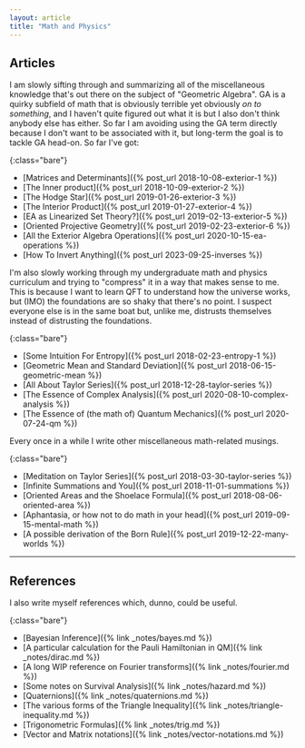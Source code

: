 ```yaml
---
layout: article
title: "Math and Physics"
---
```


## Articles

I am slowly sifting through and summarizing all of the miscellaneous knowledge that's out there on the subject of "Geometric Algebra". GA is a quirky subfield of math that is obviously terrible yet obviously _on to something_, and I haven't quite figured out what it is but I also don't think anybody else has either. So far I am avoiding using the GA term directly because I don't want to be associated with it, but long-term the goal is to tackle GA head-on. So far I've got:

{:class="bare"}
* [Matrices and Determinants]({% post_url 2018-10-08-exterior-1 %})
* [The Inner product]({% post_url 2018-10-09-exterior-2 %})
* [The Hodge Star]({% post_url 2019-01-26-exterior-3 %})
* [The Interior Product]({% post_url 2019-01-27-exterior-4 %})
* [EA as Linearized Set Theory?]({% post_url 2019-02-13-exterior-5 %})
* [Oriented Projective Geometry]({% post_url 2019-02-23-exterior-6 %})
* [All the Exterior Algebra Operations]({% post_url 2020-10-15-ea-operations %})
* [How To Invert Anything]({% post_url 2023-09-25-inverses %})

I'm also slowly working through my undergraduate math and physics curriculum and trying to "compress" it in a way that makes sense to me. This is because I want to learn QFT to understand how the universe works, but (IMO) the foundations are so shaky that there's no point. I suspect everyone else is in the same boat but, unlike me, distrusts themselves instead of distrusting the foundations.

{:class="bare"}
* [Some Intuition For Entropy]({% post_url 2018-02-23-entropy-1 %})
* [Geometric Mean and Standard Deviation]({% post_url 2018-06-15-geometric-mean %})
* [All About Taylor Series]({% post_url 2018-12-28-taylor-series %})
* [The Essence of Complex Analysis]({% post_url 2020-08-10-complex-analysis %})
* [The Essence of (the math of) Quantum Mechanics]({% post_url 2020-07-24-qm %})

Every once in a while I write other miscellaneous math-related musings.

{:class="bare"}
* [Meditation on Taylor Series]({% post_url 2018-03-30-taylor-series %})
* [Infinite Summations and You]({% post_url 2018-11-01-summations %})
* [Oriented Areas and the Shoelace Formula]({% post_url 2018-08-06-oriented-area %})
* [Aphantasia, or how not to do math in your head]({% post_url 2019-09-15-mental-math %})
* [A possible derivation of the Born Rule]({% post_url 2019-12-22-many-worlds %})

------------

## References

I also write myself references which, dunno, could be useful.

{:class="bare"}
* [Bayesian Inference]({% link _notes/bayes.md %})
* [A particular calculation for the Pauli Hamiltonian in QM]({% link _notes/dirac.md %})
* [A long WIP reference on Fourier transforms]({% link _notes/fourier.md %})
* [Some notes on Survival Analysis]({% link _notes/hazard.md %})
* [Quaternions]({% link _notes/quaternions.md %})
* [The various forms of the Triangle Inequality]({% link _notes/triangle-inequality.md %})
* [Trigonometric Formulas]({% link _notes/trig.md %})
* [Vector and Matrix notations]({% link _notes/vector-notations.md %})

